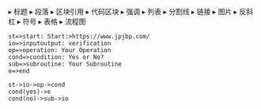 ▸ 标题
▸ 段落
▸ 区块引用
▸ 代码区块
▸ 强调
▸ 列表
▸ 分割线
▸ 链接
▸ 图片
▸ 反斜杠
▸ 符号
▸ 表格
▸ 流程图


```flow
st=>start: Start:>https://www.jpjbp.com/
io=>inputoutput: verification
op=>operation: Your Operation
cond=>condition: Yes or No?
sub=>subroutine: Your Subroutine
e=>end

st->io->op->cond
cond(yes)->e
cond(no)->sub->io
```